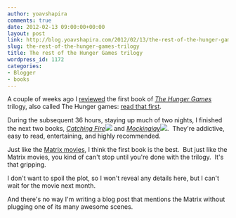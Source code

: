 ```yaml
---
author: yoavshapira
comments: true
date: 2012-02-13 09:00:00+00:00
layout: post
link: http://blog.yoavshapira.com/2012/02/13/the-rest-of-the-hunger-games-trilogy/
slug: the-rest-of-the-hunger-games-trilogy
title: The rest of the Hunger Games trilogy
wordpress_id: 1172
categories:
- Blogger
- books
---
```


A couple of weeks ago I [reviewed](http://yoavs.blogspot.com/2012/02/book-review-hunger-games.html) the first book of [_The Hunger Games_](http://www.thehungergames.co.uk/) trilogy, also called The Hunger games: [read that first](http://yoavs.blogspot.com/2012/02/book-review-hunger-games.html).  
  
During the subsequent 36 hours, staying up much of two nights, I finished the next two books, _[Catching Fire](http://www.amazon.com/gp/product/B003O86FMW/ref=as_li_ss_tl?ie=UTF8&tag=yoasspa-20&linkCode=as2&camp=1789&creative=390957&creativeASIN=B003O86FMW)![](http://www.assoc-amazon.com/e/ir?t=yoasspa-20&l=as2&o=1&a=B003O86FMW)_ and _[Mockingjay](http://www.amazon.com/gp/product/B003XF1XOQ/ref=as_li_ss_tl?ie=UTF8&tag=yoasspa-20&linkCode=as2&camp=1789&creative=390957&creativeASIN=B003XF1XOQ)![](http://www.assoc-amazon.com/e/ir?t=yoasspa-20&l=as2&o=1&a=B003XF1XOQ)_.  They're addictive, easy to read, entertaining, and highly recommended.  
  
Just like the [Matrix movies](http://en.wikipedia.org/wiki/The_Matrix_%28franchise%29), I think the first book is the best.  But just like the Matrix movies, you kind of can't stop until you're done with the trilogy.  It's that gripping.  
  
I don't want to spoil the plot, so I won't reveal any details here, but I can't wait for the movie next month.  
  
And there's no way I'm writing a blog post that mentions the Matrix without plugging one of its many awesome scenes.  
  


  


  

